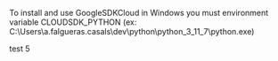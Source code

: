To install and use GoogleSDKCloud in Windows you must environment variable CLOUDSDK_PYTHON (ex: C:\Users\a.falgueras.casals\dev\python\python_3_11_7\python.exe)

test 5